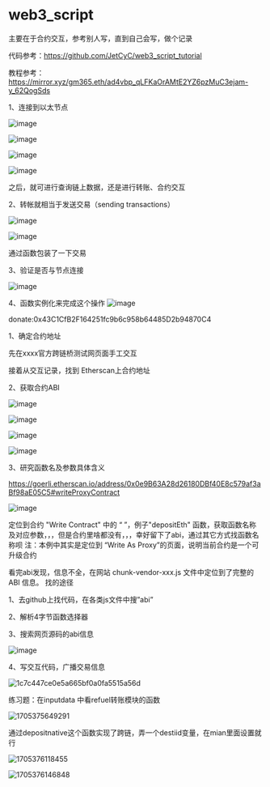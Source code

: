 # web3_script
主要在于合约交互，参考别人写，直到自己会写，做个记录

代码参考：https://github.com/JetCyC/web3_script_tutorial 

教程参考：https://mirror.xyz/gm365.eth/ad4vbp_qLFKaOrAMtE2YZ6pzMuC3ejam-y_62QogSds


1、连接到以太节点

![image](https://github.com/xyyz12/web3_script/assets/91812763/f7dc5d58-a311-49cf-8311-8e4d22def04f)


![image](https://github.com/xyyz12/web3_script/assets/91812763/02132dea-8735-4391-8e13-3044a6237c15)


![image](https://github.com/xyyz12/web3_script/assets/91812763/8579433d-131e-42d1-919e-b2dab6e640b9)


![image](https://github.com/xyyz12/web3_script/assets/91812763/71729581-3564-4ded-8189-f1a82df9be8a)


之后，就可进行查询链上数据，还是进行转账、合约交互

2、转帐就相当于发送交易（sending transactions）

![image](https://github.com/xyyz12/web3_script/assets/91812763/5304f6ba-88ba-4cdb-9553-f01a22f5bce8)


![image](https://github.com/xyyz12/web3_script/assets/91812763/6a72076e-09e0-41c4-a0cd-aee69735d9fa)


通过函数包装了一下交易


3、验证是否与节点连接

![image](https://github.com/xyyz12/web3_script/assets/91812763/83a1dea3-6d6e-4dcd-b48d-38d1645c7f4e)

4、函数实例化来完成这个操作
![image](https://github.com/xyyz12/web3_script/assets/91812763/cd1a3d5f-3333-4949-9cca-1876c20c6bab)


donate:0x43C1CfB2F164251fc9b6c958b64485D2b94870C4



1、确定合约地址

先在xxxx官方跨链桥测试网页面手工交互

接着从交互记录，找到 Etherscan上合约地址

2、获取合约ABI

![image](https://github.com/xyyz12/web3_script/assets/91812763/020126b2-43d8-443a-a45f-10078c1739cf)

![image](https://github.com/xyyz12/web3_script/assets/91812763/1e55c0f0-adc8-4567-9797-54374c3646bc)


![image](https://github.com/xyyz12/web3_script/assets/91812763/4848f0d1-01f4-48ef-9d9b-723965005ab4)


![image](https://github.com/xyyz12/web3_script/assets/91812763/46f1c5ef-8a53-45bd-97be-43cd02981e6c)


3、研究函数名及参数具体含义

https://goerli.etherscan.io/address/0x0e9B63A28d26180DBf40E8c579af3aBf98aE05C5#writeProxyContract

![image](https://github.com/xyyz12/web3_script/assets/91812763/40d1c148-4400-47af-a92d-b75f0258f50f)

定位到合约 "Write Contract" 中的 “  ”，例子"depositEth" 函数，获取函数名称及对应参数，，，但是合约里啥都没有，，，幸好留下了abi，通过其它方式找函数名称呗
注：本例中其实是定位到 “Write As Proxy”的页面，说明当前合约是一个可升级合约

看完abi发现，信息不全，在网站 chunk-vendor-xxx.js 文件中定位到了完整的 ABI 信息。
找的途径

1、去github上找代码，在各类js文件中搜”abi”

2、解析4字节函数选择器

3、搜索网页源码的abi信息

![image](https://github.com/xyyz12/web3_script/assets/91812763/3c774bbe-afa7-436d-b70b-965c1d4b3132)


4、写交互代码，广播交易信息

![1c7c447ce0e5a665bf0a0fa5515a56d](https://github.com/xyyz12/web3_script/assets/91812763/01d1a3c5-5f8a-46eb-bbaa-22bec2365197)

练习题：在inputdata 中看refuel转账模块的函数

![1705375649291](https://github.com/xyyz12/web3_script/assets/91812763/c932b68e-8583-4ae1-9100-11d995119c81)

通过depositnative这个函数实现了跨链，弄一个destiid变量，在mian里面设置就行

![1705376118455](https://github.com/xyyz12/web3_script/assets/91812763/8d88c572-156a-4220-9314-51ef3e7db70f)

![1705376146848](https://github.com/xyyz12/web3_script/assets/91812763/7dbc1777-7abb-4ed8-8827-075f70d6bfc7)


